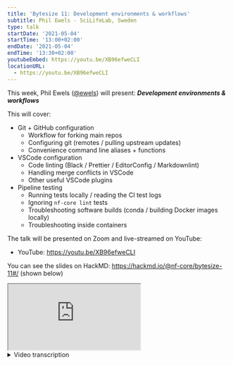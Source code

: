 ```yaml
---
title: 'Bytesize 11: Development environments & workflows'
subtitle: Phil Ewels - SciLifeLab, Sweden
type: talk
startDate: '2021-05-04'
startTime: '13:00+02:00'
endDate: '2021-05-04'
endTime: '13:30+02:00'
youtubeEmbed: https://youtu.be/XB96efweCLI
locationURL:
  - https://youtu.be/XB96efweCLI
---
```


This week, Phil Ewels ([@ewels](http://github.com/ewels/)) will present: _**Development environments & workflows**_

This will cover:

- Git + GitHub configuration
  - Workflow for forking main repos
  - Configuring git (remotes / pulling upstream updates)
  - Convenience command line aliases + functions
- VSCode configuration
  - Code linting (Black / Prettier / EditorConfig / Markdownlint)
  - Handling merge conflicts in VSCode
  - Other useful VSCode plugins
- Pipeline testing
  - Running tests locally / reading the CI test logs
  - Ignoring `nf-core lint` tests
  - Troubleshooting software builds (conda / building Docker images locally)
  - Troubleshooting inside containers

The talk will be presented on Zoom and live-streamed on YouTube:

- YouTube: <https://youtu.be/XB96efweCLI>

You can see the slides on HackMD: <https://hackmd.io/@nf-core/bytesize-11#/> (shown below)

<div class="ratio ratio-16x9 border shadow">
  <iframe  src="https://hackmd.io/@nf-core/bytesize-11#/" allowfullscreen></iframe>
</div>

<details markdown="1"><summary>Video transcription</summary>
:::note
The content has been edited to make it reader-friendly
:::

[1:04](https://youtu.be/XB96efweCLI?list=PL3xpfTVZLcNiSvvPWORbO32S1WDJqKp1e&t=64) So today’s talk is in response to the suggestions for talks for this series that we received from you. Some of you said that you would find it interesting to see how one or more of us who set up things on nf-core organise ourselves, with all the tips and tricks we have to make our day-to-day working easier. I have tried to build this around a talk that Alex Peltzer gave a few sessions ago (see [Bytesize#4](https://nf-co.re/events/2021/bytesize-4-github-contribution-basics)). If you’re completely new to working with GitHub, please check out his talk first because he covers a lot of jargon that working with GitHub entails. I’m going to cover slightly more advanced things during this talk. This is based on my personal set up, and there are ways to discover and figure things out as you go along. But hopefully, some of what I show here will be helpful. I realise that the term workflows is probably a bit misleading in the context of nf-core. Workflows here is meant to be a demonstration of how I work, how I get into a project, start working with a Git repository etc.

[2:52](https://youtu.be/XB96efweCLI?list=PL3xpfTVZLcNiSvvPWORbO32S1WDJqKp1e&t=172) I will cover three sections and I’m going to start by talking a little about GitHub configuration: how I start on a new project and how I work collaboratively on repositories. The one thing that comes up a lot on Slack is how to pull in updates other people are doing on the `dev` branch, and this is relevant when you have lots of different people working on the same code base, especially if you’re doing this for the first time. Then I’ll briefly touch upon my code editor; I used to use [Atom](https://atom.io/) for a long time, and have recently switched to [VSCode](https://code.visualstudio.com/). Finally, I’ll cover a little about pipeline testing and how I do some debugging.

[4:02](https://youtu.be/XB96efweCLI?list=PL3xpfTVZLcNiSvvPWORbO32S1WDJqKp1e&t=242) There’s going to be a mix of slides and live demo here. So Git and Github configuration: four topics here. Firstly, getting started with working on nf-core or any repository that you haven’t created yourself to start with, but you’d like to contribute to. This is the case for most nf-core pipelines, most of the time. So, you’re using a pipeline, and you’ve found a bug or want to add a new feature. Let’s talk about how to get that pipeline off the web and onto your system, synchronise the updates, and contribute to other people’s pull requests with a live demo.

[4:46](https://youtu.be/XB96efweCLI?list=PL3xpfTVZLcNiSvvPWORbO32S1WDJqKp1e&t=286) Just before we started, I dug out an nf-core pipeline that I have never worked on before. `nf-core/cageseq` is one of those pipelines that’s one of the newer pipelines and I’ve never cloned it, or contributed to it.

[5:09](https://youtu.be/XB96efweCLI?list=PL3xpfTVZLcNiSvvPWORbO32S1WDJqKp1e&t=309) The first thing I want to do is to make my own fork from the head nf-core repository.

[5:24](https://youtu.be/XB96efweCLI?list=PL3xpfTVZLcNiSvvPWORbO32S1WDJqKp1e&t=324) I do that by clicking `fork`. It asks where I would like to have it forked to, and I’d like to have it forked to my personal account. So I do a couple of things with this new repository, and the first thing I do is to drop the nf-core prefix. So I always do this mainly for myself so that it’s clear to me what it is. The other thing I do is to grab the URL of the main one, and update this “about” field and say main pipeline here, and put the URL for the main repository here. Then I uncheck all this stuff, turning off as many features as possible because I don’t want it to collect issues, wikis, projects, or anything like that. So I turn all of that off.

[6:16](https://youtu.be/XB96efweCLI?list=PL3xpfTVZLcNiSvvPWORbO32S1WDJqKp1e&t=376) I’d like to make it clear as possible that this is not the main repository and doing this stuff doesn’t affect the upstream fork.

[6:28](https://youtu.be/XB96efweCLI?list=PL3xpfTVZLcNiSvvPWORbO32S1WDJqKp1e&t=388) So the next thing I want to do is to work on this code locally. I do that by cloning the repository. So I do a little drop down and copy this onto the clipboard. You can use either `https` or `ssh` (I personally always use ssh) - you need to set up GitHub for that, but it’s not too difficult to do, and I will show you an easy way to do that.

[6:51](https://youtu.be/XB96efweCLI?list=PL3xpfTVZLcNiSvvPWORbO32S1WDJqKp1e&t=411) So I copy this URL and then I go to my GitHub, do `git clone` and then I paste the URL. Then we get that into a directory. I usually rename it.

[7:15](https://youtu.be/XB96efweCLI?list=PL3xpfTVZLcNiSvvPWORbO32S1WDJqKp1e&t=435) Then if we just go into this directory, I’ve got the files there. I can do `git log` to look at all the recent changes, `git status` to check what I’ve done, and `git branch` to see all the branches and so on.

[7:32](https://youtu.be/XB96efweCLI?list=PL3xpfTVZLcNiSvvPWORbO32S1WDJqKp1e&t=452) So I can push my changes to my fork of the repository. Now let’s assume I want to work on something here, so I’ll make a new file.

[7:47](https://youtu.be/XB96efweCLI?list=PL3xpfTVZLcNiSvvPWORbO32S1WDJqKp1e&t=467) Now if I do `git status`, I see that there’s a new file; `git commit -a` and because it’s a new file, I need to do `git add text.txt`. Then I do `git status`(you see it’s staged here), but I need to commit it, so I do `git commit -m`, m for message “This is a new file”. I can do `git push`, and it will push that file to my fork of the repository.

[8:15](https://youtu.be/XB96efweCLI?list=PL3xpfTVZLcNiSvvPWORbO32S1WDJqKp1e&t=496) The main nf-core fork still doesn’t know anything about it. So to start doing things in the main fork now, I can open up a new `pull request`.

[8:25](https://youtu.be/XB96efweCLI?list=PL3xpfTVZLcNiSvvPWORbO32S1WDJqKp1e&t=505) I’ve made an easy mistake here, which is that I was working off the `master` branch - the default branch, and so the code I was changing was quite well behind the `dev` branch, where the latest version of the code is going to be. Sometimes that doesn’t matter, but sometimes it could be a bit of an issue. In this particular case, I’ve just created a new code from scratch, but if I was editing code that had already been changed on `dev`, it could be a mess.

[8:48](https://youtu.be/XB96efweCLI?list=PL3xpfTVZLcNiSvvPWORbO32S1WDJqKp1e&t=528) So what I needed to do was to pull the changes from `dev`. If I just undo this by `git reset --hard HEAD -1`, that just takes my repository back one commit and deletes everything. Then I do `git push --force`, which overwrites the remote.

[9:14](https://youtu.be/XB96efweCLI?list=PL3xpfTVZLcNiSvvPWORbO32S1WDJqKp1e&t=553) Now I want to pull in the changes from the main nf-core workflow, so I copy this URL again. What we want to do is we want to add a second remote. So when you clone a repository, it sets up a remote for the web repository at github.com, and you can see that if you do`git remote -v` (v for verbose), you see that I have a remote called origin and the URL that I pasted in. I want to tell my local copy of the code where the upstream version is, I do that through `git remote add`. I call it upstream here, but you can call it whatever you want (convention is usually upstream). I’m going to paste the nf-core URL. Now if I do `git remote -v`, you can see that I’ve got both sets.

[10:01](https://youtu.be/XB96efweCLI?list=PL3xpfTVZLcNiSvvPWORbO32S1WDJqKp1e&t=601) Now I can do `git pull` and this gets the name of the branch I’m on. I can do `git pull upstream` and the name of the branch (I’m interested in getting stuff from `dev`) to pull up the new changes from the `dev` branch.

[10:25](https://youtu.be/XB96efweCLI?list=PL3xpfTVZLcNiSvvPWORbO32S1WDJqKp1e&t=625) `git push` pushed that to my fork, which is now up-to-date with the `dev` branch instead of with the `master` branch. I can go ahead and do changes and then make a `pull request`. It is important to pull changes like this every time you come back to a repository because it’s a good way to avoid merge conflicts and so it’s really important to get used to doing this. It is a key concept when working collaboratively and when a lot of changes are being pushed all the time.

[11:22](https://youtu.be/XB96efweCLI?list=PL3xpfTVZLcNiSvvPWORbO32S1WDJqKp1e&t=682) You can also do this if you’re working on a branch, you can still pull from whatever upstream branch you want.

[11:28](https://youtu.be/XB96efweCLI?list=PL3xpfTVZLcNiSvvPWORbO32S1WDJqKp1e&t=688) One tip - something I’ve reinvented myself - because I do those sequencer commands so frequently. I’ve written myself a little bash function, which I call g update, so I do `gupdate dev`, each time I start working on a project on the terminal. It also prunes branches and does a couple of other things. The [slides](https://hackmd.io/@nf-core/bytesize-11#/) for this presentation have links to where I keep my snipped codes, so do check them out if you’d like to use them. You can also make your own version of the same thing.

[12:04](https://youtu.be/XB96efweCLI?list=PL3xpfTVZLcNiSvvPWORbO32S1WDJqKp1e&t=724) One final thing with Git workflows is again to avoid merge conflicts. It’s nice to work on branches because it allows you to do a packet of work on a pipeline, make a `pull request` that can go back and forth during code review and that could take a while, but you might also want to do another fraction of work on the same repository at the same time. If it’s all together on the same branch, it can be very difficult to execute. So instead, it’s a good idea to start out on a new branch using `git checkout -b`, which is a shortcut for creating a branch and checking out to it.

[13:03](https://youtu.be/XB96efweCLI?list=PL3xpfTVZLcNiSvvPWORbO32S1WDJqKp1e&t=783) I almost never do any work on `master`. Now I can do my normal work, so `echo “Test” > test.txt`, `git add test.txt`, `git commit -m My new file`. When I push this, it will complain because on my fork on GitHub, I don’t have a branch called “My new feature”, and I haven’t set up where to push that. So the first time you try and push a new feature to a new branch, you might not be able to. In that case, you just copy that command and paste it. Alternatively, you do `git push --u origin` (origin is the name of my remote for my fork). So that has now created a branch on my fork with my new feature.

[13:56](https://youtu.be/XB96efweCLI?list=PL3xpfTVZLcNiSvvPWORbO32S1WDJqKp1e&t=836) So there it is.. You can see that it’s got the test.txt file and what’s especially nice is that GitHub actually even responds with a link to make a pull request. I can just hold the command key (`command`) on a Mac or the control key (`ctrl`) on a PC, and click to open up a new pull request straight out of the terminal. So this is the main workflow that I follow every day for working on code-base, making pull requests, updates etc.

[14:30](https://youtu.be/XB96efweCLI?list=PL3xpfTVZLcNiSvvPWORbO32S1WDJqKp1e&t=870) It’s taken me a long time to get to a workflow that I really like when working on other people’s pull requests. So for example, if I go to nf-core/tools and look at these pull requests, I notice that there is a pull request here that someone has made. It has a bunch of merge conflicts and some small bugs that would take longer to write comments on than to fix yourself. It could also be that you’re working with someone else on a pull request but they’ve initiated it from their fork. There are lots of different ways or reasons why you might want to push your code to someone else’s fork. This relies then on the person who created the pull request to have a box (“allow maintainers to push to this pull request”) checked, but by default it’s checked for personal accounts.

[15:34](https://youtu.be/XB96efweCLI?list=PL3xpfTVZLcNiSvvPWORbO32S1WDJqKp1e&t=934) What I use is a tool released by GitHub called `github cli`, which you can install on any system in a variety of ways. This gives me a new command called `gh`, and it’s both very powerful, and flexible. So in this case, I’m going to go to my tools repository, then `git checkout master` to go back into the `master` branch, and then I’m going to do `gupdate dev`, so that it pulls out a bunch of stuff that’s been merged into the `main` branch. Then I’m going to copy the pull request number here, and then I’ll do `gh pr checkout` because I want to check that code out on my local system. I’ve already set up the CLI with authentication and it knows that the nf-core repository is like the main one where I’m interested in tracking pull requests. So it just knows what to do, it just gets everything for me and pulls this code out into a new branch that I now have locally and can work on. I can even do `git commit` `git push`, and it will turn up on the other person’s repository on their fork and feature in this pull request. Now multiple people can work on the same progress space as long as they have the right access. This is incredibly powerful.

[17:10](https://youtu.be/XB96efweCLI?list=PL3xpfTVZLcNiSvvPWORbO32S1WDJqKp1e&t=1030) I’ll give you a quick example. So here we have a merge conflict, a classic changelog where two lines have been added by two different people in parallel and it doesn’t know which one to use. But we can see we want to keep both, so I could just do this on GitHub on the web browser by just deleting these lines and then clicking `mark as resolved`. Now for the sake of providing a demo here, I’m going to do it locally. This is also because for some merge conflicts, it can be more complex to merge on the web interface.

[17:58](https://youtu.be/XB96efweCLI?list=PL3xpfTVZLcNiSvvPWORbO32S1WDJqKp1e&t=1078) Use a code editor! So what I’m going to do is to pull in the changes from my `master` branch, which should generate the same merge conflict. Then I’m going to try and fix that. I’ve got VSCode installed, so I’m going to do `code .` to open this directory, and then if I click the git tab, I can see merge changes (with an exclamation mark). This is the file that needed my attention. I can click on that icon, it takes me to that file, I see we have a merge conflict and it’s highlighted, so I can scroll through this file and see all the merge conflicts. What’s nice is that there are buttons along the top saying accept current, which is green, accept incoming, which is the one I’m trying to merge in from `master` and is highlighted in blue, and then there’s accept both, which is for more complicated things. I want to keep both, so I can just click and it’s done.

[19:10](https://youtu.be/XB96efweCLI?list=PL3xpfTVZLcNiSvvPWORbO32S1WDJqKp1e&t=1150) Then I go do `git status` - I use another shortcut here - `gs`, which is more succinct. You see it’s all fine, then I do `git commit`, `fix merge conflict`, `git push` even though this directory is my fork. This pull request is basically the other person’s pull request, but my commit ends up on this pull request.

[19:51](https://youtu.be/XB96efweCLI?list=PL3xpfTVZLcNiSvvPWORbO32S1WDJqKp1e&t=1191) Now when I’m done I just go `git checkout master`, and if I want to I can `git branch -D` because it’s not yet merged. I can get ride of that branch which was pulled up.

[20:09](https://youtu.be/XB96efweCLI?list=PL3xpfTVZLcNiSvvPWORbO32S1WDJqKp1e&t=1209) So that was the main part of the talk. I’ve covered Git, GitHub, how I work with other people’s code, remote code, VSCode configuration, merge conflicts etc.

</details>
